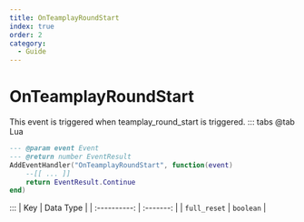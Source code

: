 ```yaml
---
title: OnTeamplayRoundStart
index: true
order: 2
category:
  - Guide
---
```


# OnTeamplayRoundStart
This event is triggered when teamplay_round_start is triggered.
::: tabs
@tab Lua
```lua
--- @param event Event
--- @return number EventResult
AddEventHandler("OnTeamplayRoundStart", function(event)
    --[[ ... ]]
    return EventResult.Continue
end)
```

:::
|      Key     | Data Type |
| :----------: | :-------: |
| `full_reset` | `boolean` |